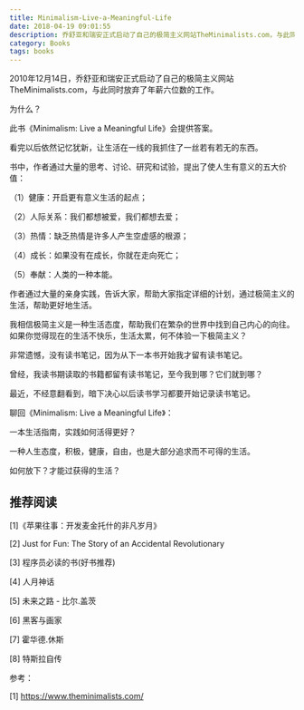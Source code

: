 ```yaml
---
title: Minimalism-Live-a-Meaningful-Life
date: 2018-04-19 09:01:55
description: 乔舒亚和瑞安正式启动了自己的极简主义网站TheMinimalists.com，与此同时放弃了年薪六位数的工作。
category: Books
tags: books
---
```


2010年12月14日，乔舒亚和瑞安正式启动了自己的极简主义网站TheMinimalists.com，与此同时放弃了年薪六位数的工作。

为什么？

此书《Minimalism: Live a Meaningful Life》会提供答案。

看完以后依然记忆犹新，让生活在一线的我抓住了一丝若有若无的东西。

书中，作者通过大量的思考、讨论、研究和试验，提出了使人生有意义的五大价值：

（1）健康：开启更有意义生活的起点；

（2）人际关系：我们都想被爱，我们都想去爱；

（3）热情：缺乏热情是许多人产生空虚感的根源；

（4）成长：如果没有在成长，你就在走向死亡；

（5）奉献：人类的一种本能。

作者通过大量的亲身实践，告诉大家，帮助大家指定详细的计划，通过极简主义的生活，帮助更好地生活。

我相信极简主义是一种生活态度，帮助我们在繁杂的世界中找到自己内心的向往。如果你觉得现在的生活不快乐，生活太累，何不体验一下极简主义？

非常遗憾，没有读书笔记，因为从下一本书开始我才留有读书笔记。

曾经，我读书期读取的书籍都留有读书笔记，至今我到哪？它们就到哪？

最近，不经意翻看到，暗下决心以后读书学习都要开始记录读书笔记。

聊回《Minimalism: Live a Meaningful Life》：

一本生活指南，实践如何活得更好？

一种人生态度，积极，健康，自由，也是大部分追求而不可得的生活。

如何放下？才能过获得的生活？

## 推荐阅读

[1]《苹果往事：开发麦金托什的非凡岁月》

[2] Just for Fun: The Story of an Accidental Revolutionary

[3] 程序员必读的书(好书推荐)

[4] 人月神话

[5] 未来之路 - 比尔.盖茨

[6] 黑客与画家

[7] 霍华德.休斯

[8] 特斯拉自传

参考：

[1] https://www.theminimalists.com/

